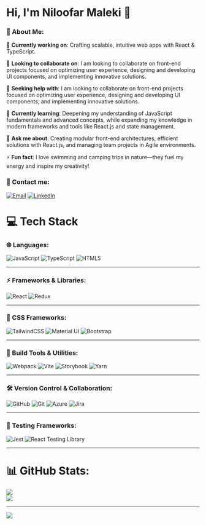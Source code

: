 # Hi, I'm Niloofar Maleki 👋

### 💫 About Me:
🔭 **Currently working on**: Crafting scalable, intuitive web apps with React & TypeScript. 
 
👯 **Looking to collaborate on**: I am looking to collaborate on front-end projects focused on optimizing user experience, designing and developing UI components, and implementing innovative solutions.
  
🤝 **Seeking help with**: I am looking to collaborate on front-end projects focused on optimizing user experience, designing and developing UI components, and implementing innovative solutions.

🌱 **Currently learning**: Deepening my understanding of JavaScript fundamentals and advanced concepts, while expanding my knowledge in modern frameworks and tools like React.js and state management.
  
💬 **Ask me about**: Creating modular front-end architectures, efficient solutions with React.js, and managing team projects in Agile environments.
  
⚡ **Fun fact**: I love swimming and camping trips in nature—they fuel my energy and inspire my creativity!

### 📧 Contact me:
[![Email](https://img.shields.io/badge/Email-%23D14836.svg?logo=gmail&logoColor=white)](mailto:niloofar.maleki1221@gmail.com) [![LinkedIn](https://img.shields.io/badge/LinkedIn-%230077B5.svg?logo=linkedin&logoColor=white)](https://linkedin.com/in/ni-maleki)

# 💻 Tech Stack

### 🌐 Languages:
![JavaScript](https://img.shields.io/badge/javascript-%23323330.svg?style=for-the-badge&logo=javascript&logoColor=%23F7DF1E) 
![TypeScript](https://img.shields.io/badge/typescript-%23007ACC.svg?style=for-the-badge&logo=typescript&logoColor=white) 
![HTML5](https://img.shields.io/badge/html5-%23E34F26.svg?style=for-the-badge&logo=html5&logoColor=white)

---

### ⚡ Frameworks & Libraries:
![React](https://img.shields.io/badge/react-%2320232a.svg?style=for-the-badge&logo=react&logoColor=%2361DAFB) 
![Redux](https://img.shields.io/badge/redux-%23593d88.svg?style=for-the-badge&logo=redux&logoColor=white)

---

### 🎨 CSS Frameworks:
![TailwindCSS](https://img.shields.io/badge/tailwindcss-%2338B2AC.svg?style=for-the-badge&logo=tailwind-css&logoColor=white) 
![Material UI](https://img.shields.io/badge/materialui-%230081CB.svg?style=for-the-badge&logo=mui&logoColor=white) 
![Bootstrap](https://img.shields.io/badge/bootstrap-%23563D7C.svg?style=for-the-badge&logo=bootstrap&logoColor=white)

---

### 🔧 Build Tools & Utilities:
![Webpack](https://img.shields.io/badge/webpack-%238DD6F9.svg?style=for-the-badge&logo=webpack&logoColor=black) 
![Vite](https://img.shields.io/badge/vite-%23646CFF.svg?style=for-the-badge&logo=vite&logoColor=white) 
![Storybook](https://img.shields.io/badge/-Storybook-FF4785?style=for-the-badge&logo=storybook&logoColor=white) 
![Yarn](https://img.shields.io/badge/yarn-%232C8EBB.svg?style=for-the-badge&logo=yarn&logoColor=white)

---

### 🛠️ Version Control & Collaboration:
![GitHub](https://img.shields.io/badge/github-%23121011.svg?style=for-the-badge&logo=github&logoColor=white) 
![Git](https://img.shields.io/badge/git-%23F05033.svg?style=for-the-badge&logo=git&logoColor=white) 
![Azure](https://img.shields.io/badge/azure-%230072C6.svg?style=for-the-badge&logo=microsoftazure&logoColor=white) 
![Jira](https://img.shields.io/badge/jira-%230A0FFF.svg?style=for-the-badge&logo=jira&logoColor=white)

---

### 🧪 Testing Frameworks:
![Jest](https://img.shields.io/badge/Jest-C21325.svg?style=for-the-badge&logo=jest&logoColor=white) 
![React Testing Library](https://img.shields.io/badge/-React%20Testing%20Library-FF4154?style=for-the-badge&logo=testing-library&logoColor=white)

---

# 📊 GitHub Stats:
![](https://github-readme-streak-stats.herokuapp.com/?user=niloo-maleki&theme=bear&hide_border=true)<br/>
![](https://github-readme-stats.vercel.app/api/top-langs/?username=niloo-maleki&theme=bear&hide_border=true&include_all_commits=false&count_private=false&layout=compact)

---
[![](https://visitcount.itsvg.in/api?id=niloo-maleki&icon=0&color=11)](https://visitcount.itsvg.in)

<!-- Proudly created with GPRM ( https://gprm.itsvg.in ) -->
